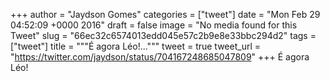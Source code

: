 
+++
author = "Jaydson Gomes"
categories = ["tweet"]
date = "Mon Feb 29 04:52:09 +0000 2016"
draft = false
image = "No media found for this Tweet"
slug = "66ec32c6574013edd045e57c2b9e8e33bbc294d2"
tags = ["tweet"]
title = """É agora Léo!..."""
tweet = true
tweet_url = "https://twitter.com/jaydson/status/704167248685047809"
+++
É agora Léo!
